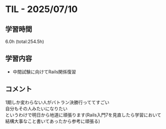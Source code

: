 # TIL - 2025/07/10

## 学習時間
6.0h (total:254.5h)

## 学習内容
- 中間試験に向けてRails関係復習

## コメント
1期しか変わらない人がバトラン決勝行っててすごい<br>
自分もその人みたいになりたい<br> 
というわけで明日から地道に頑張ります(Rails入門7を見直したら学習において結構大事なこと書いてあったから参考に頑張る)
